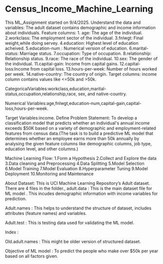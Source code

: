 # Census_Income_Machine_Learning
This  ML_Assignment started on 9/4/2025. Understand the data and variables: The adult dataset contains demographic and income information about individuals. Feature columns: 1. age: The age of the individual. 2.workclass: The employment sector of the individual. 3.fnlwgt: Final weight,while doing servey. 4.education: Highest level of education acheived. 5.education-num : Numerical version of education. 6.marital-status: Marriage status. 7.occupation: Type of occupation. 8.relationship: Relationship status. 9.race: The race of the individual. 10.sex: The gender of the individual. 11.capital-gain: Income from capital gains. 12.capital-loss:Income from capital loss. 13.hours-per-week: Number of hours worked per week. 14.native-country: The country of origin. Target columns: income column contains values like <=50k and >50k.

 CategoricalVariables:workclass,education,marital-status,occupation,relationship,race,
                                       sex, and native-country.

 Numerical Variables:age,fnlwgt,education-num,capital-gain,capital-loss,hours-per-week.

 Target Variables:income.
Define Problem Statement: To develop a classification model that predicts whether an individual's annual income exceeds $50K based on a variety of demographic and
employment-related features from census data.(The task is to build a predictive ML model that determines whether an employee earns more than 50k annually by analysing the given feature columns like demographic columns, job type, education level, and other columns.)

Machine Learning Flow: 1.Form a Hypothesis 2.Collect and Explore the data 3.Data cleaning and Preprocessing 4.Data Splitting 5.Model Selection 6.Model Training 7.Model Evaluation 8.Hyperparameter Tuning 9.Model Deployment 10.Monitoring and Maintenance

About Dataset: This is UCI Machine Learning Repository’s Adult dataset. There are 4 files in the folder., adult.data : This is the main dataset file for ML model . This incudes demographic information with income variables for prediction.

Adult.names : This helps to understand the structure of dataset, includes attributes (feature names) and variables.

Adult.test : This is testing data used for validating the ML model.

Index :

Old.adult.names : This might be older version of structured dataset.

Objective of ML model : To predict the people who make over $50k per year based on all factors given.
